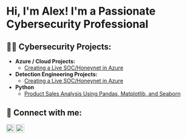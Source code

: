 <h1>Hi, I'm Alex! I'm a Passionate Cybersecurity Professional </h1>

<h2>👨‍💻 Cybersecurity Projects:</h2>

- <b>Azure / Cloud Projects: </b>
  - [Creating a Live SOC/Honeynet in Azure](https://github.com/latchkeylex/Cloud-SOC)
- <b>Detection Engineering Projects: </b>
  - [Creating a Live SOC/Honeynet in Azure](https://github.com/latchkeylex/Cloud-SOC)
- <b>Python</b>
  - [Product Sales Analysis Using Pandas, Matplotlib, and Seaborn](https://github.com/latchkeylex/adidas)

<h2> 🤳 Connect with me:</h2>

[<img align="left" alt="JoshMadakor | Twitter" width="22px" src="https://cdn.jsdelivr.net/npm/simple-icons@v3/icons/twitter.svg" />][twitter]
[<img align="left" alt="JoshMadakor | LinkedIn" width="22px" src="https://cdn.jsdelivr.net/npm/simple-icons@v3/icons/linkedin.svg" />][linkedin]

[twitter]: https://twitter.com/latchkeylex
[linkedin]: https://linkedin.com/in/alexanderpoubouridis

<!--
**joshmadakor1/joshmadakor1** is a ✨ _special_ ✨ repository because its `README.md` (this file) appears on your GitHub profile.

Here are some ideas to get you started:

- 🔭 I’m currently working on ...
- 🌱 I’m currently learning ...
- 👯 I’m looking to collaborate on ...
- 🤔 I’m looking for help with ...
- 💬 Ask me about ...
- 📫 How to reach me: ...
- 😄 Pronouns: ...
- ⚡ Fun fact: ...
-->
